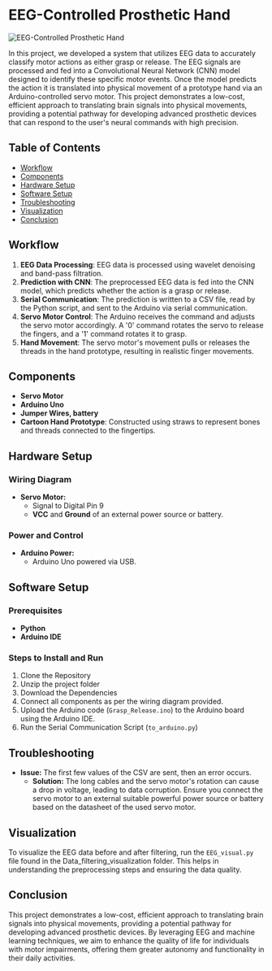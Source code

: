 # EEG-Controlled Prosthetic Hand

![EEG-Controlled Prosthetic Hand](GIF/gif.gif)

In this project, we developed a system that utilizes EEG data to accurately classify motor actions as either grasp or release. The EEG signals are processed and fed into a Convolutional Neural Network (CNN) model designed to identify these specific motor events. Once the model predicts the action it is translated into physical movement of a prototype hand via an Arduino-controlled servo motor. This project demonstrates a low-cost, efficient approach to translating brain signals into physical movements, providing a potential pathway for developing advanced prosthetic devices that can respond to the user's neural commands with high precision.

## Table of Contents
- [Workflow](#workflow)
- [Components](#components)
- [Hardware Setup](#hardware-setup)
- [Software Setup](#software-setup)
- [Troubleshooting](#troubleshooting)
- [Visualization](#visualization)
- [Conclusion](#conclusion)

## Workflow

1. **EEG Data Processing**: EEG data is processed using wavelet denoising and band-pass filtration.
2. **Prediction with CNN**: The preprocessed EEG data is fed into the CNN model, which predicts whether the action is a grasp or release.
3. **Serial Communication**: The prediction is written to a CSV file, read by the Python script, and sent to the Arduino via serial communication.
4. **Servo Motor Control**: The Arduino receives the command and adjusts the servo motor accordingly. A '0' command rotates the servo to release the fingers, and a '1' command rotates it to grasp.
5. **Hand Movement**: The servo motor's movement pulls or releases the threads in the hand prototype, resulting in realistic finger movements.

## Components

- **Servo Motor**
- **Arduino Uno**
- **Jumper Wires, battery**
- **Cartoon Hand Prototype**: Constructed using straws to represent bones and threads connected to the fingertips.

## Hardware Setup

### Wiring Diagram
- **Servo Motor:**
  - Signal to Digital Pin 9
  - **VCC** and **Ground** of an external power source or battery.
### Power and Control

- **Arduino Power:**
  - Arduino Uno powered via USB.


## Software Setup

### Prerequisites

- **Python** 
- **Arduino IDE**

### Steps to Install and Run

1. Clone the Repository
2. Unzip the project folder
2. Download the Dependencies
3. Connect all components as per the wiring diagram provided.
4. Upload the Arduino code (`Grasp_Release.ino`) to the Arduino board using the Arduino IDE.
5. Run the Serial Communication Script (`to_arduino.py`)
## Troubleshooting

- **Issue:** The first few values of the CSV are sent, then an error occurs.
  - **Solution:** The long cables and the servo motor's rotation can cause a drop in voltage, leading to data corruption. Ensure you connect the servo motor to an external suitable powerful power source or battery based on the datasheet of the used servo motor.

## Visualization
To visualize the EEG data before and after filtering, run the `EEG_visual.py` file found in the Data_filtering_visualization folder. This helps in understanding the preprocessing steps and ensuring the data quality.

## Conclusion
This project demonstrates a low-cost, efficient approach to translating brain signals into physical movements, providing a potential pathway for developing advanced prosthetic devices. By leveraging EEG and machine learning techniques, we aim to enhance the quality of life for individuals with motor impairments, offering them greater autonomy and functionality in their daily activities.
